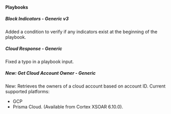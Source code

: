 
#### Playbooks

##### Block Indicators - Generic v3

Added a condition to verify if any indicators exist at the beginning of the playbook.

##### Cloud Response - Generic

Fixed a typo in a playbook input.

##### New: Get Cloud Account Owner - Generic

New: Retrieves the owners of a cloud account based on account ID.
Current supported platforms:
- GCP
- Prisma Cloud. (Available from Cortex XSOAR 6.10.0).

